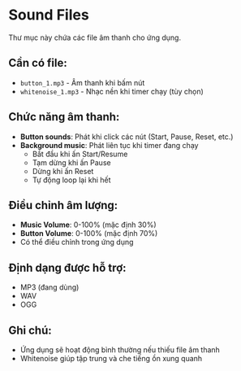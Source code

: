 # Sound Files

Thư mục này chứa các file âm thanh cho ứng dụng.

## Cần có file:
- `button_1.mp3` - Âm thanh khi bấm nút
- `whitenoise_1.mp3` - Nhạc nền khi timer chạy (tùy chọn)

## Chức năng âm thanh:
- **Button sounds**: Phát khi click các nút (Start, Pause, Reset, etc.)
- **Background music**: Phát liên tục khi timer đang chạy
  - Bắt đầu khi ấn Start/Resume
  - Tạm dừng khi ấn Pause
  - Dừng khi ấn Reset
  - Tự động loop lại khi hết

## Điều chỉnh âm lượng:
- **Music Volume**: 0-100% (mặc định 30%)
- **Button Volume**: 0-100% (mặc định 70%)
- Có thể điều chỉnh trong ứng dụng

## Định dạng được hỗ trợ:
- MP3 (đang dùng)
- WAV
- OGG

## Ghi chú:
- Ứng dụng sẽ hoạt động bình thường nếu thiếu file âm thanh
- Whitenoise giúp tập trung và che tiếng ồn xung quanh
